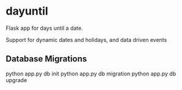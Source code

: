 dayuntil
========

Flask app for days until a date.

Support for dynamic dates and holidays, and data driven events

Database Migrations
-------------------
python app.py db init
python app.py db migration
python app.py db upgrade